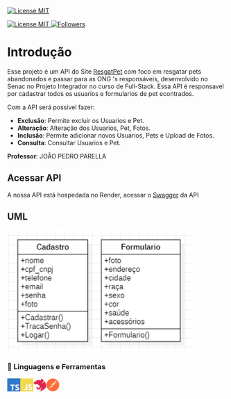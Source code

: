 <p>
  <a href="https://opensource.org/licenses/MIT">
    <img src="https://img.shields.io/badge/License-MIT-blue.svg" alt="License MIT">
  </a>
</p>

<p>
  <a href="https://opensource.org/licenses/MIT">
    <img src="https://img.shields.io/badge/License-MIT-blue.svg" alt="License MIT">   
    <img src="https://img.shields.io/github/followers/andrecomegno.svg" alt="Followers">                                                                               
  </a>
</p>

# Introdução
Esse projeto é um API do Site [ResgatPet] com foco em resgatar pets abandonados e passar para as ONG 's responsáveis, desenvolvido no Senac no Projeto Integrador no curso de Full-Stack. Essa API é responsavel por cadastrar todos os usuarios e formularios de pet econtrados.

Com a API será possivel fazer:
- **Exclusão**: Permite excluir os Usuarios e Pet.
- **Alteração**: Alteração dos Usuarios, Pet, Fotos.
- **Inclusão**: Permite adicionar novos Usuarios, Pets e Upload de Fotos.
- **Consulta**: Consultar Usuarios e Pet.

**Professor**: JOÃO PEDRO PARELLA

## Acessar API
A nossa API está hospedada no Render, acessar o [Swagger] da API

## UML
<img src="src/image/uml.png" alt="Logo" height="280">

### 👾 Linguagens e Ferramentas
<img align="left" alt="TypeScript" width="30px" src="https://github.com/andrecomegno/andrecomegno/blob/main/icon/typescript.png" />
<img align="left" alt="JavaScript" width="30px" src="https://github.com/andrecomegno/andrecomegno/blob/main/icon/javascript.png" />
<img align="left" alt="Nest.js" width="30px" src="https://github.com/andrecomegno/andrecomegno/blob/main/icon/nestjs.png" />
<img align="left" alt="Postman" width="30px" src="https://github.com/andrecomegno/andrecomegno/blob/main/icon/postman.png" />
<br>

#
[ResgatPet]: https://resgatpet.pvferreira.com.br/
[Swagger]: https://resgatpetapi.onrender.com/api
